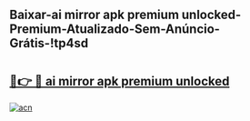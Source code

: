 
## Baixar-ai mirror apk premium unlocked-Premium-Atualizado-Sem-Anúncio-Grátis-!tp4sd

# <h2><a href="https://andorid.site?title=ai_mirror_apk_premium_unlocked&ref=27">🔗👉 🔴 ai mirror apk premium unlocked</a></h2>

[![acn](https://github.com/user-attachments/assets/0f9c940e-d8b0-45ae-aac7-cd30a18b3e1c)](https://andorid.site?title=ai_mirror_apk_premium_unlocked&ref=27)


